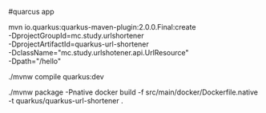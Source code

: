 

#quarcus app

mvn io.quarkus:quarkus-maven-plugin:2.0.0.Final:create \
    -DprojectGroupId=mc.study.urlshortener \
    -DprojectArtifactId=quarkus-url-shortener \
    -DclassName="mc.study.urlshotener.api.UrlResource" \
    -Dpath="/hello"

./mvnw compile quarkus:dev


./mvnw package -Pnative
docker build -f src/main/docker/Dockerfile.native -t quarkus/quarkus-url-shortener .
